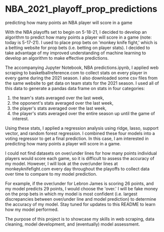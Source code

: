 # NBA_2021_playoff_prop_predictions
predicting how many points an NBA player will score in a game

With the NBA playoffs set to begin on 5-18-21, I decided to develop an algorithm to predict how many points a player will score in a game (note: today is 5-17-21).  I used to place prop bets on 'monkey knife fight,' which is a betting website for prop bets (i.e. betting on player stats).  I decided to take advantage of my improved understanding of machine learning to develop an algorithm to make effective predictions.

The accompanying Jupyter Notebook, NBA predictions.ipynb, I applied web scraping to basketballreference.com to collect stats on every player in every game during the 2021 season.  I also downloaded some csv files from the same website to get data on team stats for the 2021 season.  I used all of this data to generate a pandas data frame on stats in four categories:
1) the team's stats averaged over the last week,
2) the opponent's stats averaged over the last week,
3) the player's stats averaged over the last week,
4) the player's stats averaged over the entire season up until the game of interest.

Using these stats, I applied a regression analysis using ridge, lasso, support vector, and random forest regression.  I combined these four models into a voting regressor to get a final prediction.  In this case, I am interested in predicting how many points a player will score in a game.

I could not find datasets on over/under lines for how many points individual players would score each game, so it is difficult to assess the accuracy of my model.  However, I will look at the over/under lines at monkeyknifefight.com every day throughout the playoffs to collect data over time to compare to my model prediction.

For example, if the over/under for Lebron James is scoring 26 points, and my model predicts 29 points, I would choose the 'over.'  I will be fake money on the prop bets in which my model is most confident (i.e. largest discrepancies between over/under line and model prediction) to determine the accuracy of my model.  Stay tuned for updates to this README to learn how my model performed.

The purpose of this project is to showcase my skills in web scraping, data cleaning, model development, and (eventually) model assessment.
